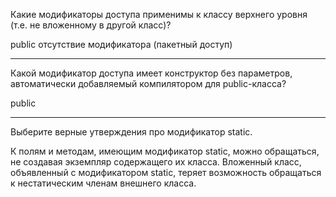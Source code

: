 Какие модификаторы доступа применимы к классу верхнего уровня (т.е. не
вложенному в другой класс)?

public
отсутствие модификатора (пакетный доступ)

***

Какой модификатор доступа имеет конструктор без параметров, автоматически
добавляемый компилятором для public-класса?

public

***

Выберите верные утверждения про модификатор static.

К полям и методам, имеющим модификатор static, можно обращаться, не создавая
экземпляр содержащего их класса.
Вложенный класс, объявленный с модификатором static, теряет возможность
обращаться к нестатическим членам внешнего класса.
